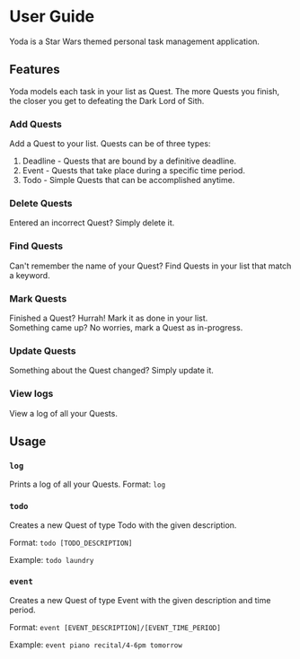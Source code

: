 # User Guide

Yoda is a Star Wars themed personal task management application. 

## Features 

Yoda models each task in your list as Quest. The more Quests you finish, the closer you get to defeating the Dark Lord of Sith.

### Add Quests

Add a Quest to your list. Quests can be of three types:
1. Deadline - Quests that are bound by a definitive deadline.
2. Event - Quests that take place during a specific time period.
3. Todo - Simple Quests that can be accomplished anytime.

### Delete Quests

Entered an incorrect Quest? Simply delete it.

### Find Quests

Can't remember the name of your Quest? Find Quests in your list that match a keyword.

### Mark Quests

Finished a Quest? Hurrah! Mark it as done in your list. </br>
Something came up? No worries, mark a Quest as in-progress.

### Update Quests

Something about the Quest changed? Simply update it.

### View logs

View a log of all your Quests.

## Usage

### `log`

Prints a log of all your Quests.
Format:
`log`

### `todo`

Creates a new Quest of type Todo with the given description.

Format:
`todo [TODO_DESCRIPTION]`

Example:
`todo laundry`

### `event`

Creates a new Quest of type Event with the given description and time period.

Format:
`event [EVENT_DESCRIPTION]/[EVENT_TIME_PERIOD]`

Example:
`event piano recital/4-6pm tomorrow`
